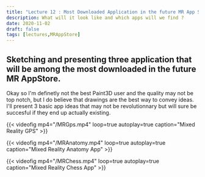 ```yaml
---
title: "Lecture 12 : Most Downloaded Application in the future MR App Store "
description: What will it look like and which apps will we find ?
date: 2020-11-02
draft: false
tags: [lectures,MRAppStore]
---
```


## Sketching and presenting three application that will be among the most downloaded in the future MR AppStore.

Okay so I'm definetly not the best Paint3D user and the quality may not be top notch, but I do believe that drawings are the best way to convey ideas. I'll present 3 basic app ideas that may not be revolutionnary but will sure be succesful if they end up actually existing.

{{< videofig mp4="/MRGps.mp4" loop=true autoplay=true caption="Mixed Reality GPS" >}}

{{< videofig mp4="/MRAnatomy.mp4" loop=true autoplay=true caption="Mixed Reality Anatomy App" >}}

{{< videofig mp4="/MRChess.mp4" loop=true autoplay=true caption="Mixed Reality Chess App" >}}